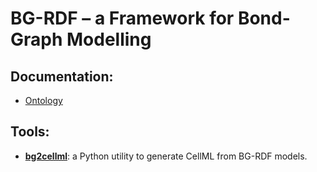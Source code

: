 # BG-RDF – a Framework for Bond-Graph Modelling

## Documentation:

* [Ontology](https://celldl.org/ontologies/bondgraph-framework)

## Tools:

* **[bg2cellml](/tools)**: a Python utility to generate CellML from BG-RDF models.
  

